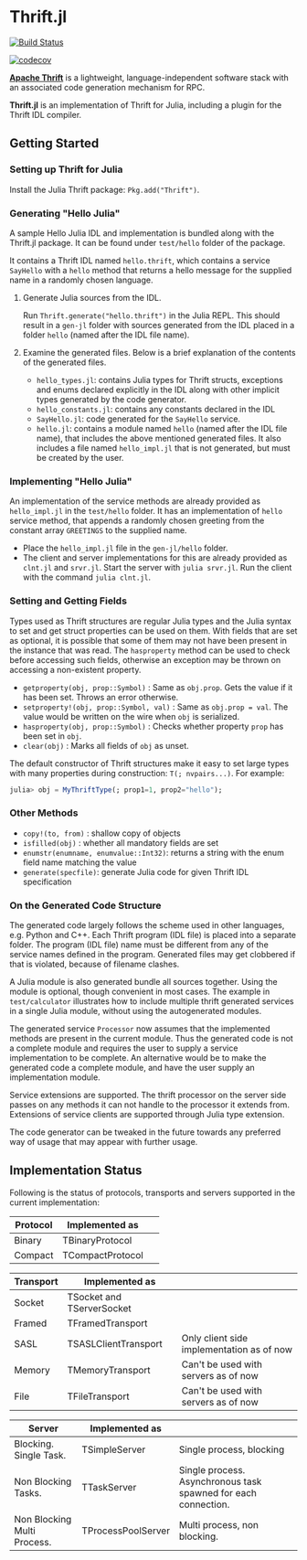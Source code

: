 # Thrift.jl

[![Build Status](https://github.com/tanmaykm/Thrift.jl/workflows/CI/badge.svg)](https://github.com/tanmaykm/Thrift.jl/actions?query=workflow%3ACI+branch%3Amaster)

[![codecov](https://codecov.io/gh/tanmaykm/Thrift.jl/branch/master/graph/badge.svg?token=eX8lizas3C)](https://codecov.io/gh/tanmaykm/Thrift.jl)

[**Apache Thrift**](http://thrift.apache.org/) is a lightweight, language-independent software stack with an associated code generation mechanism for RPC.

**Thrift.jl** is an implementation of Thrift for Julia, including a plugin for the Thrift IDL compiler.

## Getting Started

### Setting up Thrift for Julia

Install the Julia Thrift package: `Pkg.add("Thrift")`.

### Generating "Hello Julia"
A sample Hello Julia IDL and implementation is bundled along with the Thrift.jl package. It can be found under `test/hello` folder of the package.

It contains a Thrift IDL named `hello.thrift`, which contains a service `SayHello` with a `hello` method that returns a hello message for the supplied name in a randomly chosen language.

1. Generate Julia sources from the IDL.

   Run `Thrift.generate("hello.thrift")` in the Julia REPL.
   This should result in a `gen-jl` folder with sources generated from the IDL placed in a folder `hello` (named after the IDL file name).

2. Examine the generated files. Below is a brief explanation of the contents of the generated files.

   - `hello_types.jl`: contains Julia types for Thrift structs, exceptions and enums declared explicitly in the IDL along with other implicit types generated by the code generator.
   - `hello_constants.jl`: contains any constants declared in the IDL
   - `SayHello.jl`: code generated for the `SayHello` service.
   - `hello.jl`: contains a module named `hello` (named after the IDL file name), that includes the above mentioned generated files. It also includes a file named `hello_impl.jl` that is not generated, but must be created by the user.

### Implementing "Hello Julia"

An implementation of the service methods are already provided as `hello_impl.jl` in the `test/hello` folder. It has an implementation of `hello` service method, that appends a randomly chosen greeting from the constant array `GREETINGS` to the supplied name.

- Place the `hello_impl.jl` file in the `gen-jl/hello` folder.
- The client and server implementations for this are already provided as `clnt.jl` and `srvr.jl`. Start the server with `julia srvr.jl`. Run the client with the command `julia clnt.jl`.


### Setting and Getting Fields
Types used as Thrift structures are regular Julia types and the Julia syntax to set and get struct properties can be used on them.
With fields that are set as optional, it is possible that some of them may not have been present in the instance that was read. The `hasproperty` method can be used to check before accessing such fields, otherwise an exception may be thrown on accessing a non-existent property.

- `getproperty(obj, prop::Symbol)` : Same as `obj.prop`. Gets the value if it has been set. Throws an error otherwise.
- `setproperty!(obj, prop::Symbol, val)` : Same as `obj.prop = val`. The value would be written on the wire when `obj` is serialized.
- `hasproperty(obj, prop::Symbol)` : Checks whether property `prop` has been set in `obj`.
- `clear(obj)` : Marks all fields of `obj` as unset.

The default constructor of Thrift structures make it easy to set large types with many properties during construction: `T(; nvpairs...)`. For example:

```julia
julia> obj = MyThriftType(; prop1=1, prop2="hello");
```

### Other Methods
- `copy!(to, from)` : shallow copy of objects
- `isfilled(obj)` : whether all mandatory fields are set
- `enumstr(enumname, enumvalue::Int32)`: returns a string with the enum field name matching the value
- `generate(specfile)`: generate Julia code for given Thrift IDL specification


### On the Generated Code Structure

The generated code largely follows the scheme used in other languages, e.g. Python and C++. Each Thrift program (IDL file) is placed into a separate folder. The program (IDL file) name must be different from any of the service names defined in the program. Generated files may get clobbered if that is violated, because of filename clashes.

A Julia module is also generated  bundle all sources together. Using the module is optional, though convenient in most cases. The example in `test/calculator` illustrates how to include multiple thrift generated services in a single Julia module, without using the autogenerated modules.

The generated service `Processor` now assumes that the implemented methods are present in the current module. Thus the generated code is not a complete module and requires the user to supply a service implementation to be complete. An alternative would be to make the generated code a complete module, and have the user supply an implementation module.

Service extensions are supported. The thrift processor on the server side passes on any methods it can not handle to the processor it extends from. Extensions of service clients are supported through Julia type extension.

The code generator can be tweaked in the future towards any preferred way of usage that may appear with further usage.


## Implementation Status

Following is the status of protocols, transports and servers supported in the current implementation:

Protocol       | Implemented as               | &nbsp;
---            | ---                          | ---
Binary         | TBinaryProtocol              |
Compact        | TCompactProtocol             |

Transport      | Implemented as               | &nbsp;
---            | ---                          | ---
Socket         | TSocket and TServerSocket    |
Framed         | TFramedTransport             |
SASL           | TSASLClientTransport         | Only client side implementation as of now
Memory         | TMemoryTransport             | Can't be used with servers as of now
File           | TFileTransport               | Can't be used with servers as of now

Server                      | Implemented as               | &nbsp;
---                         | ---                          | ---
Blocking. Single Task.      | TSimpleServer                | Single process, blocking
Non Blocking Tasks.         | TTaskServer                  | Single process. Asynchronous task spawned for each connection.
Non Blocking Multi Process. | TProcessPoolServer           | Multi process, non blocking.
